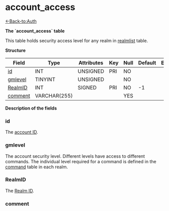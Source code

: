 # account\_access

[<-Back-to:Auth](database-auth.md)

**The \`account\_access\` table**

This table holds security access level for any realm in [realmlist](realmlist) table.

**Structure**

| Field        | Type         | Attributes | Key | Null | Default | Extra | Comment |
|--------------|--------------|------------|-----|------|---------|-------|---------|
| [id][1]      | INT      | UNSIGNED   | PRI | NO   |         |       |         |
| [gmlevel][2] | TINYINT   | UNSIGNED   |     | NO   |         |       |         |
| [RealmID][3] | INT      | SIGNED     | PRI | NO   | -1      |       |         |
| [comment][4] | VARCHAR(255) |            |     | YES  |         |       |         |

[1]: #id
[2]: #gmlevel
[3]: #realmid
[4]: #comment

**Description of the fields**

### id

The [account ID](account#id).

### gmlevel

The account security level. Different levels have access to different commands. The individual level required for a command is defined in the [command](command) table in each realm.

### RealmID

The [Realm ID](realmlist#id).

### comment
